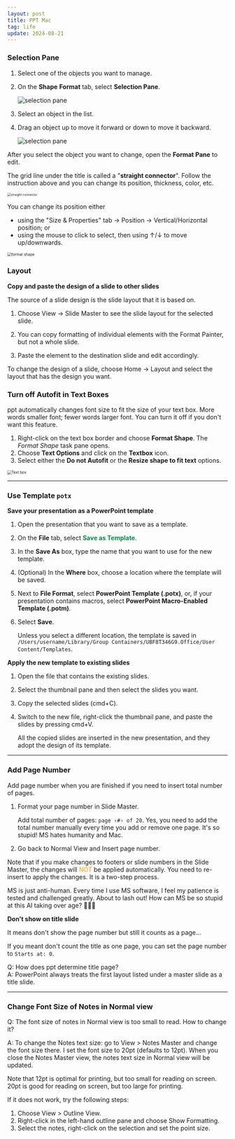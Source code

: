 ```yaml
---
layout: post
title: PPT Mac
tag: life
update: 2024-08-21
---
```


### Selection Pane

1. Select one of the objects you want to manage.

2. On the **Shape** **Format** tab, select **Selection Pane**.

   <img src="https://drive.google.com/thumbnail?id=1D248jNIhZfUBsrrn3ggUaShu56ZLDjLu&sz=w1000" alt="selection pane" style="display: block; margin-right: auto; margin-left: auto; zoom:100%;" />

3. Select an object in the list.

4. Drag an object up to move it forward or down to move it backward.

   <img src="https://drive.google.com/thumbnail?id=1dnay3BKLIISZnOVzuTtoohs5uA8ZbXuM&sz=w1000" alt="selection pane" style="display: block; margin-right: auto; margin-left: auto; zoom:100%;" />

After you select the object you want to change, open the **Format Pane** to edit.

The grid line under the title is called a "**straight connector**". Follow the instruction above and you can change its position, thickness, color, etc.

<img src="https://drive.google.com/thumbnail?id=1fzPIq-gsZjUdgYGWLXYhOdx_kuBO2yKc&sz=w1000" alt="straight connector" style="display: block; margin-right: auto; margin-left: auto; zoom:50%;" />

You can change its position either

- using the "Size & Properties" tab $\rightarrow$ Position $\rightarrow$ Vertical/Horizontal position; or
- using the mouse to click to select, then using ↑/↓ to move up/downwards.

<img src="https://drive.google.com/thumbnail?id=1yDFEf5wLq7-EeXYE0llWc3Sdb3R-tCK2&sz=w1000" alt="format shape" style="display: block; margin-right: auto; margin-left: auto; zoom:60%;" />



### Layout

**Copy and paste the design of a slide to other slides**

The source of a slide design is the slide layout that it is based on. 

1. Choose View $\rightarrow$ Slide Master to see the slide layout for the selected slide. 

2. You can copy formatting of individual elements with the Format Painter, but not a whole slide.
3. Paste the element to the destination slide and edit accordingly.

To change the design of a slide, choose Home  $\rightarrow$ Layout and select the layout that has the design you want.







### Turn off Autofit in Text Boxes

ppt automatically changes font size to fit the size of your text box. More words smaller font; fewer words larger font. You can turn it off if you don't want this feature.

1. Right-click on the text box border and choose **Format Shape**. The *Format Shape* task pane opens.
2. Choose **Text Options** and click on the **Textbox** icon.
3. Select either the **Do not Autofit** or the **Resize shape to fit text** options.

<img src="https://drive.google.com/thumbnail?id=19QT89O0QwM_mH89V7wJotnBGdxm5FUMr&sz=w1000" alt="Text box" style="display: block; margin-right: auto; margin-left: auto; zoom:60%;" />



___

### Use Template `potx`

**Save your presentation as a PowerPoint template**

1. Open the presentation that you want to save as a template.

2. On the **File** tab, select <span style='color:#008B45'>**Save as Template**</span>.

3. In the **Save As** box, type the name that you want to use for the new template.

4. (Optional) In the **Where** box, choose a location where the template will be saved.

5. Next to **File Format**, select **PowerPoint Template (.potx)**, or, if your presentation contains macros, select **PowerPoint Macro-Enabled Template (.potm)**.

6. Select **Save**.

   Unless you select a different location, the template is saved in `/Users/username/Library/Group Containers/UBF8T346G9.Office/User Content/Templates`.



**Apply the new template to existing slides**

1. Open the file that contains the existing slides.

2. Select the thumbnail pane and then select the slides you want.

3. Copy the selected slides (cmd+C).

4. Switch to the new file, right-click the thumbnail pane, and paste the slides by pressing cmd+V.

   All the copied slides are inserted in the new presentation, and they adopt the design of its template.  





___

### Add Page Number

Add page number when you are finished if you need to insert total number of pages.

1. Format your page number in Slide Master.

   Add total number of pages: `page ‹#› of 20`. Yes, you need to add the total number manually every time you add or remove one page. It's so stupid! MS hates humanity and Mac. 

2. Go back to Normal View and Insert page number.

Note that if you make changes to footers or slide numbers in the Slide Master, the changes will <span style='color:#FF9900'>NOT</span> be applied automatically. You need to re-insert to apply the changes. It is a two-step process.

MS is just anti-human. Every time I use MS software, I feel my patience is tested and challenged greatly. About to lash out! How can MS be so stupid at this AI taking over age? 🤯🔥🔥



**Don't show on title slide**

It means don't show the page number but still it counts as a page...

If you meant don't count the title as one page, you can set the page number to `Starts at: 0`.



Q: How does ppt determine title page?  
A:  PowerPoint always treats the first layout listed under a master slide as a title slide.



___

### Change Font Size of Notes in Normal view

Q: The font size of notes in Normal view is too small to read. How to change it?
<img src="https://drive.google.com/thumbnail?id=1m8_2STATZr1SCfFt6lTgPa9iOXv32SrW&sz=w1000" alt="" style="display: block; margin-right: auto; margin-left: auto; zoom:50%;" />

A: To change the Notes text size: go to View > Notes Master and change the font size there. I set the font size to 20pt (defaults to 12pt). When you close the Notes Master view, the notes text size in Normal view will be updated.

Note that 12pt is optimal for printing, but too small for reading on screen. 20pt is good for reading on screen, but too large for printing.

If it does not work, try the following steps:

1. Choose View > Outline View.
2. Right-click in the left-hand outline pane and choose Show Formatting.
3. Select the notes, right-click on the selection and set the point size.









